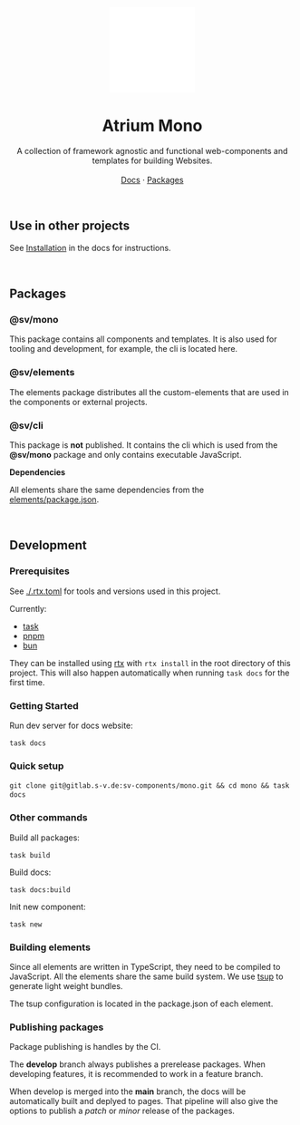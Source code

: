 <p align="center">
  <p align="center">
   <img width="150" height="150" src="docs/src/assets/atrium.png" alt="Logo">
  </p>
	<h1 align="center"><b>Atrium Mono</b></h1>
	<p align="center">
    A collection of framework agnostic and functional web-components and templates for building Websites.
    <br />
    <br />
    <a href="https://sv.pages.s-v.de/sv-frontend-library/mono/">Docs</a> ·
    <a href="https://gitlab.s-v.de/sv/sv-frontend-library/mono/-/packages">Packages</a>
    <br />
  </p>
</p>
<br />

## Use in other projects

See [Installation](https://sv.pages.s-v.de/sv-frontend-library/mono/guides/installation/) in the docs for instructions.

<br />

## Packages

### @sv/mono

This package contains all components and templates. It is also used for tooling and development, for example, the cli is located here.

### @sv/elements

The elements package distributes all the custom-elements that are used in the components or external projects.

### @sv/cli

This package is **not** published. It contains the cli which is used from the **@sv/mono** package and only contains executable JavaScript.

**Dependencies**

All elements share the same dependencies from the [elements/package.json](elements/package.json).

<br />

## Development

### Prerequisites

See [./.rtx.toml](./.rtx.toml) for tools and versions used in this project.

Currently:

- [task](https://taskfile.dev/)
- [pnpm](https://pnpm.io/)
- [bun](https://bun.sh/)

They can be installed using [rtx](https://github.com/jdxcode/rtx) with `rtx install` in the root directory of this project.
This will also happen automatically when running `task docs` for the first time.

### Getting Started

Run dev server for docs website:

```shell
task docs
```

### Quick setup

```
git clone git@gitlab.s-v.de:sv-components/mono.git && cd mono && task docs
```

### Other commands

Build all packages:

```shell
task build
```

Build docs:

```shell
task docs:build
```

Init new component:

```shell
task new
```

### Building elements

Since all elements are written in TypeScript, they need to be compiled to JavaScript.
All the elements share the same build system. We use [tsup](https://tsup.egoist.dev/) to generate light weight bundles.

The tsup configuration is located in the package.json of each element.


### Publishing packages

Package publishing is handles by the CI.

The **develop** branch always publishes a prerelease packages. When developing features, it is recommended to work in a feature branch.

When develop is merged into the **main** branch, the docs will be automatically built and deplyed to pages.
That pipeline will also give the options to publish a *patch* or *minor* release of the packages.

